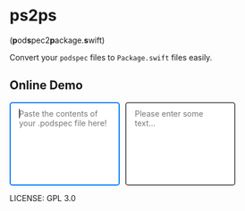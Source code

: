 # ps2ps

(**p**od**s**pec2**p**ackage.**s**wift)

Convert your `podspec` files to `Package.swift` files easily.

## Online Demo
<style>
*{box-sizing:border-box;}
textarea{width:100%;height:150px;min-height:100px;max-height:200px;resize:none;border-radius:5px;outline:none;font-size:1em;border:2px solid #626262;padding:10px 15px;font-family:inherit;width:49%;flex-grow:1;}
.textareas{display:flex;}
textarea:focus{border-color:#007AFF}
.spacer {
  margin: 0 5px;
}
</style>
<script src="ps2ps.js"></script>
<div class="textareas">
  <textarea name="" id="" oninput="runit(this.value)" autofocus placeholder="Paste the contents of your .podspec file here!"></textarea>
  <span class="spacer"></span>
<textarea id="o" readonly placeholder="Please enter some text..." onclick="this.select();"></textarea>
</div>
<script>
function runit(text) {var res=convertPodspecToPackage(text);if (!res) res = "Invalid podspec! Please try again...";document.getElementById('o').value=res;}
</script>



LICENSE: GPL 3.0
